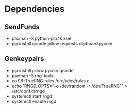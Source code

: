 Dependencies
============

SendFunds
---------
- pacman -S python-pip tk xsel
- pip install qrcode pillow requests clipboard pycoin

Genkeypairs
-----------
- pip install pillow pycoin qrcode
- pacman -S rng-tools
- cp 99-TrueRNG.rules /etc/udev/rules.d
- echo 'RNGD_OPTS="-o /dev/random -r /dev/TrueRNG"' > /etc/conf.d/rngd
- systemctl start rngd
- systemctl enable rngd
